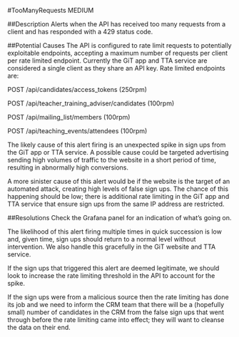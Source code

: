 #TooManyRequests 
MEDIUM 

##Description
Alerts when the API has received too many requests from a client and has responded with a 429 status code. 

##Potential Causes
The API is configured to rate limit requests to potentially exploitable endpoints, accepting a maximum number of requests per client per rate limited endpoint. Currently the GiT app and TTA service are considered a single client as they share an API key. Rate limited endpoints are:

POST /api/candidates/access_tokens (250rpm)

POST /api/teacher_training_adviser/candidates (100rpm)

POST /api/mailing_list/members (100rpm)

POST /api/teaching_events/attendees (100rpm)

The likely cause of this alert firing is an unexpected spike in sign ups from the GiT app or TTA service. A possible cause could be targeted advertising sending high volumes of traffic to the website in a short period of time, resulting in abnormally high conversions.

A more sinister cause of this alert would be if the website is the target of an automated attack, creating high levels of false sign ups. The chance of this happening should be low; there is additional rate limiting in the GiT app and TTA service that ensure sign ups from the same IP address are restricted.

##Resolutions
Check the Grafana panel for an indication of what’s going on.

The likelihood of this alert firing multiple times in quick succession is low and, given time, sign ups should return to a normal level without intervention. We also handle this gracefully in the GiT website and TTA service.

If the sign ups that triggered this alert are deemed legitimate, we should look to increase the rate limiting threshold in the API to account for the spike.

If the sign ups were from a malicious source then the rate limiting has done its job and we need to inform the CRM team that there will be a (hopefully small) number of candidates in the CRM from the false sign ups that went through before the rate limiting came into effect; they will want to cleanse the data on their end.
